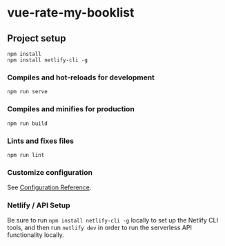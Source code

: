 # vue-rate-my-booklist

## Project setup
```
npm install
npm install netlify-cli -g
```

### Compiles and hot-reloads for development
```
npm run serve
```

### Compiles and minifies for production
```
npm run build
```

### Lints and fixes files
```
npm run lint
```

### Customize configuration
See [Configuration Reference](https://cli.vuejs.org/config/).

### Netlify / API Setup

Be sure to run `npm install netlify-cli -g` locally to set up the Netlify CLI tools, and then run `netlify dev` in order to run the serverless API functionality locally.